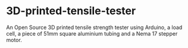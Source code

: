 # 3D-printed-tensile-tester
An Open Source 3D printed tensile strength tester using Arduino, a load cell, a piece of 51mm square aluminium tubing and a Nema 17 stepper motor.
